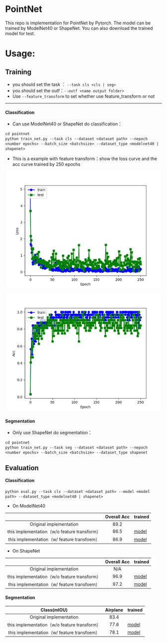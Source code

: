 # PointNet

This repo is implementation for PointNet by Pytorch. The model can be trained by ModelNet40 or ShapeNet. You can also download the trained model for test.

  # Usage:

  ## Training 

  - you should set the task ： `--task cls <cls | seg>`  
  - you should set the outf：`--outf <name output folder>`
  - Use `--feature_transform` to set whether use feature_transform or not

------

#### Classification

- Can use ModelNet40 or ShapeNet do classification：

```
cd pointnet
python train_net.py --task cls --dataset <dataset path> --nepoch <number epochs> --batch_size <batchsize> --dataset_type <modelnet40 | shapenet>
```

-  This is a example with feature transform：show the loss curve and the acc curve trained by 250 epochs

![](imgs/cls_loss_2020-09-17.png)

![](imgs/cls_acc_2020-09-17.png)



#### Segmentation

- Only use ShapeNet do segmentation：

```
cd pointnet
python train_net.py --task seg --dataset <dataset path> --nepoch <number epochs> --batch_size <batchsize> --dataset_type shapenet
```



  ## Evaluation

#### Classification

```
python eval.py --task cls --dataset <dataset path> --model <model path> --dataset_type <modelnet40 | shapenet>
```

- On ModelNet40

|                                              | Overall Acc | trained                                                      |
| :------------------------------------------: | :---------: | ------------------------------------------------------------ |
|           Original implementation            |    89.2     |                                                              |
| this implementation（w/o feature transform） |    86.5     | [model](https://github.com/adrien-Chen/pointnet_by_dw/blob/master/cls/cls_model_249.pth) |
| this implementation（w/ feature transfoem）  |    86.9     | [model](https://github.com/adrien-Chen/pointnet_by_dw/blob/master/cls/cls_model_246.pth) |



- On ShapeNet

|                                              | Overall Acc | trained                                                      |
| :------------------------------------------: | :---------: | ------------------------------------------------------------ |
|           Original implementation            |     N/A     |                                                              |
| this implementation（w/o feature transform） |    96.9     | [model](https://github.com/adrien-Chen/pointnet_by_dw/tree/master/cls) |
| this implementation（w/ feature transfoem）  |    97.2     | [model](https://github.com/adrien-Chen/pointnet_by_dw/blob/master/cls/cls_model_29.pth) |



#### Segmentation

|                 Class(mIOU)                  | Airplane | trained                                                      |
| :------------------------------------------: | :------: | ------------------------------------------------------------ |
|           Original implementation            |   83.4   |                                                              |
| this implementation（w/o feature transform） |   77.6   | [model](https://github.com/adrien-Chen/pointnet_by_dw/blob/master/seg/seg_model_Airplane_59.pth) |
| this implementation（w/ feature transfoem）  |   78.1   | [model](https://github.com/adrien-Chen/pointnet_by_dw/blob/master/seg/seg_model_Airplane_89.pth) |



